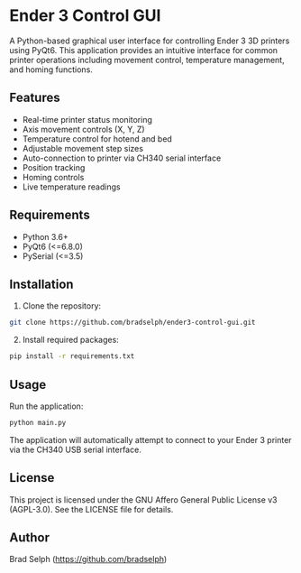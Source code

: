 # Ender 3 Control GUI

A Python-based graphical user interface for controlling Ender 3 3D printers using PyQt6. This application provides an intuitive interface for common printer operations including movement control, temperature management, and homing functions.

## Features

- Real-time printer status monitoring
- Axis movement controls (X, Y, Z)
- Temperature control for hotend and bed
- Adjustable movement step sizes
- Auto-connection to printer via CH340 serial interface
- Position tracking
- Homing controls
- Live temperature readings

## Requirements

- Python 3.6+
- PyQt6 (<=6.8.0)
- PySerial (<=3.5)

## Installation

1. Clone the repository:
```bash
git clone https://github.com/bradselph/ender3-control-gui.git
```

2. Install required packages:
```bash
pip install -r requirements.txt
```

## Usage

Run the application:
```bash
python main.py
```

The application will automatically attempt to connect to your Ender 3 printer via the CH340 USB serial interface.

## License

This project is licensed under the GNU Affero General Public License v3 (AGPL-3.0). See the LICENSE file for details.

## Author

Brad Selph (https://github.com/bradselph)